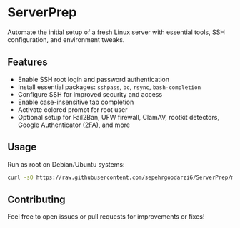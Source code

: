 # ServerPrep

Automate the initial setup of a fresh Linux server with essential tools, SSH configuration, and environment tweaks.

## Features

- Enable SSH root login and password authentication  
- Install essential packages: `sshpass`, `bc`, `rsync`, `bash-completion`  
- Configure SSH for improved security and access  
- Enable case-insensitive tab completion  
- Activate colored prompt for root user  
- Optional setup for Fail2Ban, UFW firewall, ClamAV, rootkit detectors, Google Authenticator (2FA), and more  

## Usage

Run as root on Debian/Ubuntu systems:
```bash
curl -sO https://raw.githubusercontent.com/sepehrgoodarzi6/ServerPrep/main/bootstrap.sh && chmod +x bootstrap.sh && ./bootstrap.sh
```

## Contributing
Feel free to open issues or pull requests for improvements or fixes!
